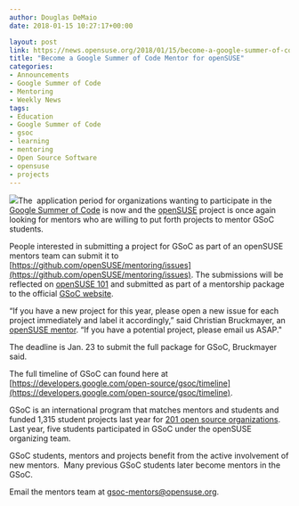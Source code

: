 ```yaml
---
author: Douglas DeMaio
date: 2018-01-15 10:27:17+00:00

layout: post
link: https://news.opensuse.org/2018/01/15/become-a-google-summer-of-code-mentor-for-opensuse/
title: "Become a Google Summer of Code Mentor for openSUSE"
categories:
- Announcements
- Google Summer of Code
- Mentoring
- Weekly News
tags:
- Education
- Google Summer of Code
- gsoc
- learning
- mentoring
- Open Source Software
- opensuse
- projects
---
```

![](https://upload.wikimedia.org/wikipedia/commons/thumb/1/1e/GSoC.png/220px-GSoC.png)The  application period for organizations wanting to participate in the [Google Summer of Code](https://summerofcode.withgoogle.com/) is now and the [openSUSE](https://www.opensuse.org/) project is once again looking for mentors who are willing to put forth projects to mentor GSoC students.

People interested in submitting a project for GSoC as part of an openSUSE mentors team can submit it to [https://github.com/openSUSE/mentoring/issues](https://github.com/openSUSE/mentoring/issues). The submissions will be reflected on [openSUSE 101](http://101.opensuse.org/) and submitted as part of a mentorship package to the official [GSoC website](https://developers.google.com/open-source/gsoc/).

“If you have a new project for this year, please open a new issue for each project immediately and label it accordingly,” said Christian Bruckmayer, an [openSUSE mentor](http://101.opensuse.org/). “If you have a potential project, please email us ASAP."

The deadline is Jan. 23 to submit the full package for GSoC, Bruckmayer said.

The full timeline of GSoC can found here at [https://developers.google.com/open-source/gsoc/timeline](https://developers.google.com/open-source/gsoc/timeline).

GSoC is an international program that matches mentors and students and funded 1,315 student projects last year for [201 open source organizations](https://summerofcode.withgoogle.com/organizations/). Last year, five students participated in GSoC under the openSUSE organizing team.

GSoC students, mentors and projects benefit from the active involvement of new mentors.  Many previous GSoC students later become mentors in the GSoC.

Email the mentors team at [gsoc-mentors@opensuse.org](mailto:gsoc-mentors@opensuse.org).		
